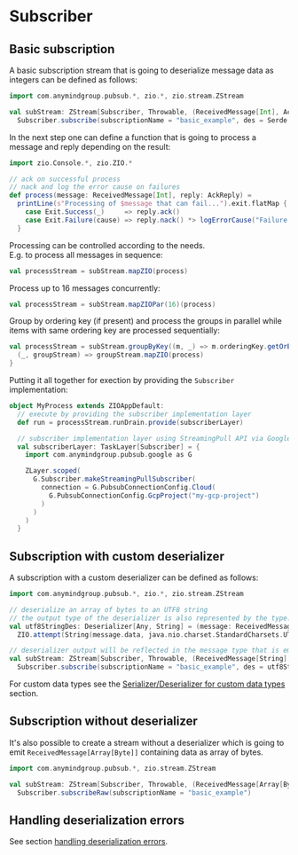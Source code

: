 # Subscriber

## Basic subscription
A basic subscription stream that is going to deserialize message data as integers can be defined as follows:
```scala
import com.anymindgroup.pubsub.*, zio.*, zio.stream.ZStream

val subStream: ZStream[Subscriber, Throwable, (ReceivedMessage[Int], AckReply)] =
  Subscriber.subscribe(subscriptionName = "basic_example", des = Serde.int)
```

In the next step one can define a function that is going to process a message 
and reply depending on the result:
```scala
import zio.Console.*, zio.ZIO.*

// ack on successful process
// nack and log the error cause on failures
def process(message: ReceivedMessage[Int], reply: AckReply) =
  printLine(s"Processing of $message that can fail...").exit.flatMap {
    case Exit.Success(_)     => reply.ack()
    case Exit.Failure(cause) => reply.nack() *> logErrorCause("Failure log", cause)
  }
```

Processing can be controlled according to the needs.  
E.g. to process all messages in sequence:
```scala
val processStream = subStream.mapZIO(process)
```

Process up to 16 messages concurrently:
```scala
val processStream = subStream.mapZIOPar(16)(process)
```

Group by ordering key (if present) and process the groups in parallel
while items with same ordering key are processed sequentially:  

```scala
val processStream = subStream.groupByKey((m, _) => m.orderingKey.getOrElse(m.messageId).hashCode()) {
  (_, groupStream) => groupStream.mapZIO(process)
}
```

Putting it all together for exection by providing the `Subscriber` implementation:
```scala
object MyProcess extends ZIOAppDefault:
  // execute by providing the subscriber implementation layer
  def run = processStream.runDrain.provide(subscriberLayer)

  // subscriber implementation layer using StreamingPull API via Google's Java library
  val subscriberLayer: TaskLayer[Subscriber] = {
    import com.anymindgroup.pubsub.google as G

    ZLayer.scoped(
      G.Subscriber.makeStreamingPullSubscriber(
        connection = G.PubsubConnectionConfig.Cloud(
          G.PubsubConnectionConfig.GcpProject("my-gcp-project")
        )
      )
    )
  }
```

## Subscription with custom deserializer

A subscription with a custom deserializer can be defined as follows:

```scala
import com.anymindgroup.pubsub.*, zio.*, zio.stream.ZStream

// deserialize an array of bytes to an UTF8 string
// the output type of the deserializer is also represented by the type: Deserializer[?, String]
val utf8StringDes: Deserializer[Any, String] = (message: ReceivedMessage[Array[Byte]]) =>
  ZIO.attempt(String(message.data, java.nio.charset.StandardCharsets.UTF_8))

// deserializer output will be reflected in the message type that is emitted by the stream: ReceivedMessage[String]
val subStream: ZStream[Subscriber, Throwable, (ReceivedMessage[String], AckReply)] =
  Subscriber.subscribe(subscriptionName = "basic_example", des = utf8StringDes)
```

For custom data types see the [Serializer/Deserializer for custom data types](./serde.md#serializerdeserializer-for-custom-data-types) section.

## Subscription without deserializer

It's also possible to create a stream without a deserializer which is going 
to emit `ReceivedMessage[Array[Byte]]` containing data as array of bytes.

```scala
import com.anymindgroup.pubsub.*, zio.stream.ZStream

val subStream: ZStream[Subscriber, Throwable, (ReceivedMessage[Array[Byte]], AckReply)] =
  Subscriber.subscribeRaw(subscriptionName = "basic_example")
```

## Handling deserialization errors
See section [handling deserialization errors](./serde.md#handling-deserialization-errors).